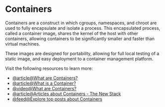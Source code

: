 # Containers

Containers are a construct in which cgroups, namespaces, and chroot are used to fully encapsulate and isolate a process. This encapsulated process, called a container image, shares the kernel of the host with other containers, allowing containers to be significantly smaller and faster than virtual machines.

These images are designed for portability, allowing for full local testing of a static image, and easy deployment to a container management platform.

Visit the following resources to learn more:

- [@article@What are Containers?](https://cloud.google.com/learn/what-are-containers)
- [@article@What is a Container?](https://www.docker.com/resources/what-container/)
- [@video@What are Containers?](https://www.youtube.com/playlist?list=PLawsLZMfND4nz-WDBZIj8-nbzGFD4S9oz)
- [@article@Articles about Containers - The New Stack](https://thenewstack.io/category/containers/)
- [@feed@Explore top posts about Containers](https://app.daily.dev/tags/containers?ref=roadmapsh)
